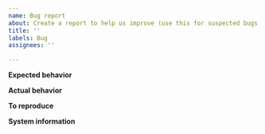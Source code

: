 ```yaml
---
name: Bug report
about: Create a report to help us improve (use this for suspected bugs only, if not sure, open a regular issue below)
title: ''
labels: Bug
assignees: ''

---
```


<!-- This issue tracker is only for technical issues related to Bsvcoin Core.

General bsvcoin questions and/or support requests are best directed to the Bsvcoin StackExchange at https://bsvcoin.stackexchange.com.

For reporting security issues, please read instructions at https://bsvcoincore.org/en/contact/.

If the node is "stuck" during sync or giving "block checksum mismatch" errors, please ensure your hardware is stable by running memtest and observe CPU temperature with a load-test tool such as linpack before creating an issue! -->

<!-- Describe the issue -->

**Expected behavior**

<!--- What behavior did you expect? -->

**Actual behavior**

<!--- What was the actual behavior (provide screenshots if the issue is GUI-related)? -->

**To reproduce**

<!--- How reliably can you reproduce the issue, what are the steps to do so? -->

**System information**

<!-- What version of Bsvcoin Core are you using, where did you get it (website, self-compiled, etc)? -->

<!-- What type of machine are you observing the error on (OS/CPU and disk type)? -->

<!-- GUI-related issue? What is your operating system and its version? If Linux, what is your desktop environment and graphical shell? -->

<!-- Any extra information that might be useful in the debugging process. -->
<!--- This is normally the contents of a `debug.log` or `config.log` file. Raw text or a link to a pastebin type site are preferred. -->
